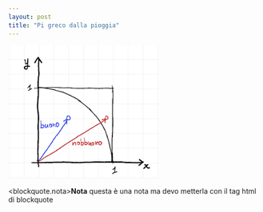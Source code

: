 ```yaml
---
layout: post
title: "Pi greco dalla pioggia"
---
```


<img src="/assets/img/physics/pi-from-rain-01.png" />

<blockquote.nota><b>Nota</b> questa è una nota ma devo metterla con il tag html di blockquote</blockquote>
